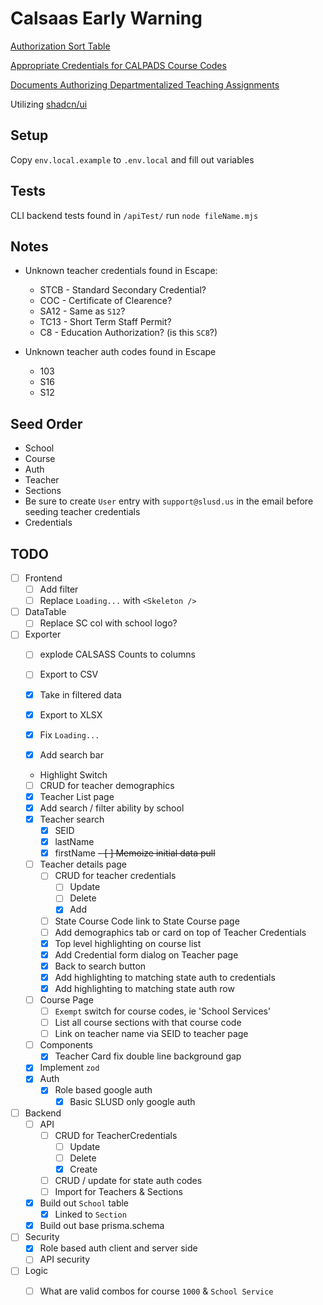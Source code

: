 # Calsaas Early Warning

[Authorization Sort Table](https://www.ctc.ca.gov/credentials/assignment-resources/authorization-sort-table)

[Appropriate Credentials for CALPADS Course Codes](https://www.ctc.ca.gov/credentials/calsaas-information/appropriate-credentials-for-calpads-course-codes)

[Documents Authorizing Departmentalized Teaching Assignments](https://www.ctc.ca.gov/credentials/assignment-resources/departmentalized-teaching-documents)

Utilizing [shadcn/ui](https://ui.shadcn.com/docs/components)

## Setup

Copy `env.local.example` to `.env.local` and fill out variables

## Tests

CLI backend tests found in `/apiTest/`
run `node fileName.mjs`

## Notes

- Unknown teacher credentials found in Escape:
  - STCB - Standard Secondary Credential?
  - COC - Certificate of Clearence?
  - SA12 - Same as `S12`? 
  - TC13 - Short Term Staff Permit?
  - C8 - Education Authorization? (is this `SC8`?)
  
- Unknown teacher auth codes found in Escape
  - 103
  - S16
  - S12

## Seed Order

- School
- Course
- Auth
- Teacher
- Sections
- Be sure to create `User` entry with `support@slusd.us` in the email before seeding teacher credentials
- Credentials

## TODO

- [ ] Frontend
  - [ ] Add filter
  - [ ] Replace `Loading...` with `<Skeleton />`

- [ ] DataTable
  - [ ] Replace SC col with school logo?

- [ ] Exporter
  - [ ] explode CALSASS Counts to columns
  - [ ] Export to CSV
  - [X] Take in filtered data
  - [X] Export to XLSX

  - [X] Fix `Loading...`
  - [X] Add search bar

  - Highlight Switch
  - [ ] CRUD for teacher demographics
  - [X] Teacher List page
  - [X] Add search / filter ability by school
  - [X] Teacher search
    - [X] SEID
    - [X] lastName
    - [X] firstName
    ~~- [ ] Memoize initial data pull~~
  - [ ] Teacher details page
    - [ ] CRUD for teacher credentials
      - [ ] Update
      - [ ] Delete
      - [X] Add
    - [ ] State Course Code link to State Course page
    - [ ] Add demographics tab or card on top of Teacher Credentials
    - [x] Top level highlighting on course list
    - [x] Add Credential form dialog on Teacher page
    - [x] Back to search button
    - [x] Add highlighting to matching state auth to credentials
    - [x] Add highlighting to matching state auth row
  - [ ] Course Page
    - [ ] `Exempt` switch for course codes, ie 'School Services'
    - [ ] List all course sections with that course code
    - [ ] Link on teacher name via SEID to teacher page
  - [ ] Components
    - [x] Teacher Card fix double line background gap
  - [x] Implement `zod`
  - [X] Auth
    - [X] Role based google auth
      - [X] Basic SLUSD only google auth
- [ ] Backend
  - [ ] API
    - [ ] CRUD for TeacherCredentials
      - [ ] Update
      - [ ] Delete
      - [X] Create
    - [ ] CRUD / update for state auth codes
    - [ ] Import for Teachers & Sections
  - [x] Build out `School` table
    - [x] Linked to `Section`
  - [x] Build out base prisma.schema
- [ ] Security
  - [X] Role based auth client and server side
  - [ ] API security
- [ ] Logic
  - [ ] What are valid combos for course `1000` & `School Service`
  